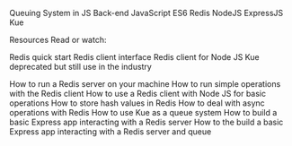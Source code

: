 Queuing System in JS
Back-end
JavaScript
ES6
Redis
NodeJS
ExpressJS
Kue

Resources
Read or watch:

Redis quick start
Redis client interface
Redis client for Node JS
Kue deprecated but still use in the industry

How to run a Redis server on your machine
How to run simple operations with the Redis client
How to use a Redis client with Node JS for basic operations
How to store hash values in Redis
How to deal with async operations with Redis
How to use Kue as a queue system
How to build a basic Express app interacting with a Redis server
How to the build a basic Express app interacting with a Redis server and queue
